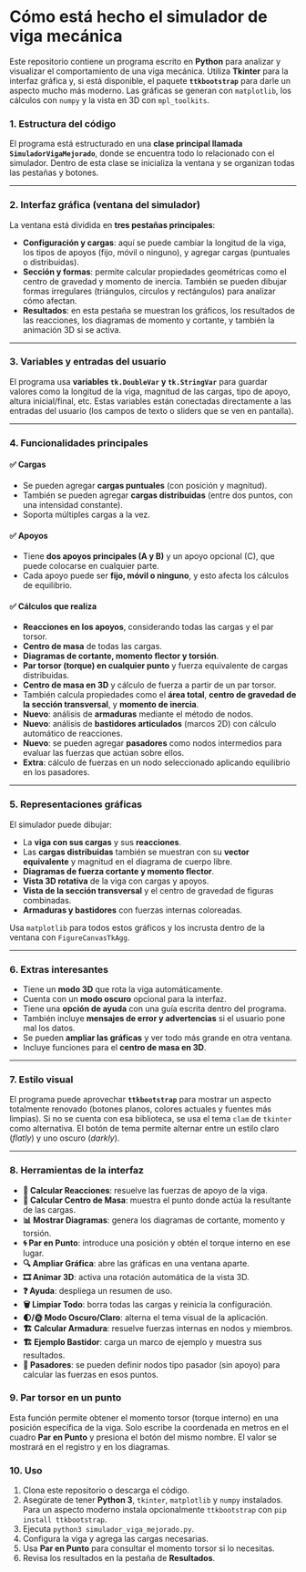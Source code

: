 
# Cómo está hecho el simulador de viga mecánica

Este repositorio contiene un programa escrito en **Python** para analizar y visualizar el comportamiento de una viga mecánica. Utiliza **Tkinter** para la interfaz gráfica y, si está disponible, el paquete **`ttkbootstrap`** para darle un aspecto mucho más moderno. Las gráficas se generan con `matplotlib`, los cálculos con `numpy` y la vista en 3D con `mpl_toolkits`.

### 1. Estructura del código

El programa está estructurado en una **clase principal llamada `SimuladorVigaMejorado`**, donde se encuentra todo lo relacionado con el simulador. Dentro de esta clase se inicializa la ventana y se organizan todas las pestañas y botones.

---

### 2. Interfaz gráfica (ventana del simulador)

La ventana está dividida en **tres pestañas principales**:

* **Configuración y cargas**: aquí se puede cambiar la longitud de la viga, los tipos de apoyos (fijo, móvil o ninguno), y agregar cargas (puntuales o distribuidas).
* **Sección y formas**: permite calcular propiedades geométricas como el centro de gravedad y momento de inercia. También se pueden dibujar formas irregulares (triángulos, círculos y rectángulos) para analizar cómo afectan.
* **Resultados**: en esta pestaña se muestran los gráficos, los resultados de las reacciones, los diagramas de momento y cortante, y también la animación 3D si se activa.

---

### 3. Variables y entradas del usuario

El programa usa **variables `tk.DoubleVar` y `tk.StringVar`** para guardar valores como la longitud de la viga, magnitud de las cargas, tipo de apoyo, altura inicial/final, etc. Estas variables están conectadas directamente a las entradas del usuario (los campos de texto o sliders que se ven en pantalla).

---

### 4. Funcionalidades principales

#### ✅ Cargas

* Se pueden agregar **cargas puntuales** (con posición y magnitud).
* También se pueden agregar **cargas distribuidas** (entre dos puntos, con una intensidad constante).
* Soporta múltiples cargas a la vez.

#### ✅ Apoyos

* Tiene **dos apoyos principales (A y B)** y un apoyo opcional (C), que puede colocarse en cualquier parte.
* Cada apoyo puede ser **fijo, móvil o ninguno**, y esto afecta los cálculos de equilibrio.

#### ✅ Cálculos que realiza

* **Reacciones en los apoyos**, considerando todas las cargas y el par torsor.
* **Centro de masa** de todas las cargas.
* **Diagramas de cortante, momento flector y torsión**.
* **Par torsor (torque) en cualquier punto** y fuerza equivalente de cargas distribuidas.
* **Centro de masa en 3D** y cálculo de fuerza a partir de un par torsor.
* También calcula propiedades como el **área total**, **centro de gravedad de la sección transversal**, y **momento de inercia**.
* **Nuevo**: análisis de **armaduras** mediante el método de nodos.
* **Nuevo**: análisis de **bastidores articulados** (marcos 2D) con cálculo automático de reacciones.
* **Nuevo**: se pueden agregar **pasadores** como nodos intermedios para evaluar las fuerzas que actúan sobre ellos.
* **Extra**: cálculo de fuerzas en un nodo seleccionado aplicando equilibrio en los pasadores.

---

### 5. Representaciones gráficas

El simulador puede dibujar:

* La **viga con sus cargas** y sus **reacciones**.
* Las **cargas distribuidas** también se muestran con su **vector equivalente** y magnitud en el diagrama de cuerpo libre.
* **Diagramas de fuerza cortante y momento flector**.
* **Vista 3D rotativa** de la viga con cargas y apoyos.
* **Vista de la sección transversal** y el centro de gravedad de figuras combinadas.
* **Armaduras y bastidores** con fuerzas internas coloreadas.

Usa `matplotlib` para todos estos gráficos y los incrusta dentro de la ventana con `FigureCanvasTkAgg`.

---

### 6. Extras interesantes

* Tiene un **modo 3D** que rota la viga automáticamente.
* Cuenta con un **modo oscuro** opcional para la interfaz.
* Tiene una **opción de ayuda** con una guía escrita dentro del programa.
* También incluye **mensajes de error y advertencias** si el usuario pone mal los datos.
* Se pueden **ampliar las gráficas** y ver todo más grande en otra ventana.
* Incluye funciones para el **centro de masa en 3D**.

---

### 7. Estilo visual

El programa puede aprovechar **`ttkbootstrap`** para mostrar un aspecto totalmente renovado (botones planos, colores actuales y fuentes más limpias). Si no se cuenta con esa biblioteca, se usa el tema `clam` de `tkinter` como alternativa.
El botón de tema permite alternar entre un estilo claro (*flatly*) y uno oscuro (*darkly*).

---

### 8. Herramientas de la interfaz

* **🧮 Calcular Reacciones**: resuelve las fuerzas de apoyo de la viga.
* **📍 Calcular Centro de Masa**: muestra el punto donde actúa la resultante de las cargas.
* **📊 Mostrar Diagramas**: genera los diagramas de cortante, momento y torsión.
* **🌀 Par en Punto**: introduce una posición y obtén el torque interno en ese lugar.
* **🔍 Ampliar Gráfica**: abre las gráficas en una ventana aparte.
* **🎞️ Animar 3D**: activa una rotación automática de la vista 3D.
* **❓ Ayuda**: despliega un resumen de uso.
* **🗑️ Limpiar Todo**: borra todas las cargas y reinicia la configuración.
* **🌓/🌞 Modo Oscuro/Claro**: alterna el tema visual de la aplicación.
* **🏗️ Calcular Armadura**: resuelve fuerzas internas en nodos y miembros.
* **🏗️ Ejemplo Bastidor**: carga un marco de ejemplo y muestra sus resultados.
* **📌 Pasadores**: se pueden definir nodos tipo pasador (sin apoyo) para calcular las fuerzas en esos puntos.

### 9. Par torsor en un punto

Esta función permite obtener el momento torsor (torque interno) en una posición específica de la viga.
Solo escribe la coordenada en metros en el cuadro **Par en Punto** y presiona el botón del mismo nombre.
El valor se mostrará en el registro y en los diagramas.

### 10. Uso

1. Clona este repositorio o descarga el código.
2. Asegúrate de tener **Python 3**, `tkinter`, `matplotlib` y `numpy` instalados.
   Para un aspecto moderno instala opcionalmente `ttkbootstrap` con `pip install ttkbootstrap`.
3. Ejecuta `python3 simulador_viga_mejorado.py`.
4. Configura la viga y agrega las cargas necesarias.
5. Usa **Par en Punto** para consultar el momento torsor si lo necesitas.
6. Revisa los resultados en la pestaña de **Resultados**.
